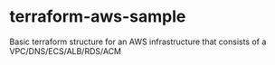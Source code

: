 # terraform-aws-sample
Basic terraform structure for an AWS infrastructure that consists of a VPC/DNS/ECS/ALB/RDS/ACM
